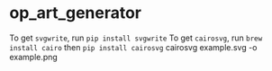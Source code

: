 # op_art_generator
To get `svgwrite`, run `pip install svgwrite`
To get `cairosvg`, run `brew install cairo` then `pip install cairosvg`
cairosvg example.svg -o example.png